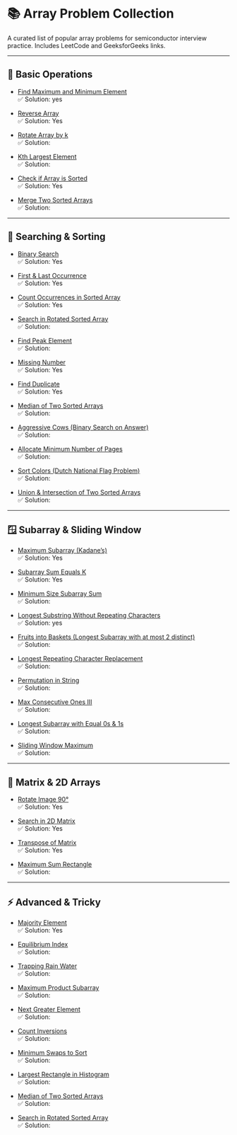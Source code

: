 # 📚 Array Problem Collection  

A curated list of popular array problems for semiconductor interview practice. Includes LeetCode and GeeksforGeeks links.  

---

## 📍 Basic Operations  

- [Find Maximum and Minimum Element](https://www.geeksforgeeks.org/maximum-and-minimum-in-an-array/)  
  ✅ Solution:  yes

- [Reverse Array](https://leetcode.com/problems/reverse-string/)  
  ✅ Solution:  Yes

- [Rotate Array by k](https://leetcode.com/problems/rotate-array/)  
  ✅ Solution:  

- [Kth Largest Element](https://leetcode.com/problems/kth-largest-element-in-an-array/)  
  ✅ Solution:  

- [Check if Array is Sorted](https://www.geeksforgeeks.org/program-check-array-sorted-not-iterative-recursive/)  
  ✅ Solution:  Yes

- [Merge Two Sorted Arrays](https://leetcode.com/problems/merge-sorted-array/)  
  ✅ Solution:  

---


## 🔎 Searching & Sorting  

- [Binary Search](https://leetcode.com/problems/binary-search/)  
  ✅ Solution: Yes  

- [First & Last Occurrence](https://leetcode.com/problems/find-first-and-last-position-of-element-in-sorted-array/)  
  ✅ Solution: Yes  

- [Count Occurrences in Sorted Array](https://www.geeksforgeeks.org/count-number-of-occurrences-or-frequency-in-a-sorted-array/)  
  ✅ Solution: Yes  

- [Search in Rotated Sorted Array](https://leetcode.com/problems/search-in-rotated-sorted-array/)  
  ✅ Solution:  

- [Find Peak Element](https://leetcode.com/problems/find-peak-element/)  
  ✅ Solution:  

- [Missing Number](https://leetcode.com/problems/missing-number/)  
  ✅ Solution: Yes  

- [Find Duplicate](https://leetcode.com/problems/find-the-duplicate-number/)  
  ✅ Solution: Yes  

- [Median of Two Sorted Arrays](https://leetcode.com/problems/median-of-two-sorted-arrays/)  
  ✅ Solution:  

- [Aggressive Cows (Binary Search on Answer)](https://www.spoj.com/problems/AGGRCOW/)  
  ✅ Solution:  

- [Allocate Minimum Number of Pages](https://www.geeksforgeeks.org/allocate-minimum-number-pages/)  
  ✅ Solution:  

- [Sort Colors (Dutch National Flag Problem)](https://leetcode.com/problems/sort-colors/)  
  ✅ Solution:  

- [Union & Intersection of Two Sorted Arrays](https://www.geeksforgeeks.org/union-and-intersection-of-two-sorted-arrays-2/)  
  ✅ Solution:  

---

## 🪟 Subarray & Sliding Window  

- [Maximum Subarray (Kadane’s)](https://leetcode.com/problems/maximum-subarray/)  
  ✅ Solution: Yes  

- [Subarray Sum Equals K](https://leetcode.com/problems/subarray-sum-equals-k/)  
  ✅ Solution: Yes  

- [Minimum Size Subarray Sum](https://leetcode.com/problems/minimum-size-subarray-sum/)  
  ✅ Solution:  

- [Longest Substring Without Repeating Characters](https://leetcode.com/problems/longest-substring-without-repeating-characters/)  
  ✅ Solution:  yes

- [Fruits into Baskets (Longest Subarray with at most 2 distinct)](https://leetcode.com/problems/fruit-into-baskets/)  
  ✅ Solution:  

- [Longest Repeating Character Replacement](https://leetcode.com/problems/longest-repeating-character-replacement/)  
  ✅ Solution:  

- [Permutation in String](https://leetcode.com/problems/permutation-in-string/)  
  ✅ Solution:  

- [Max Consecutive Ones III](https://leetcode.com/problems/max-consecutive-ones-iii/)  
  ✅ Solution:  

- [Longest Subarray with Equal 0s & 1s](https://leetcode.com/problems/contiguous-array/)  
  ✅ Solution:  

- [Sliding Window Maximum](https://leetcode.com/problems/sliding-window-maximum/)  
  ✅ Solution:  

---

## 🧮 Matrix & 2D Arrays  

- [Rotate Image 90°](https://leetcode.com/problems/rotate-image/)  
  ✅ Solution: Yes

- [Search in 2D Matrix](https://leetcode.com/problems/search-a-2d-matrix-ii/)  
  ✅ Solution:  Yes

- [Transpose of Matrix](https://www.geeksforgeeks.org/program-to-find-transpose-of-a-matrix/)  
  ✅ Solution:  Yes

- [Maximum Sum Rectangle](https://www.geeksforgeeks.org/maximum-sum-rectangle-in-a-2d-matrix-dp-27/)  
  ✅ Solution:  

---

## ⚡ Advanced & Tricky  

- [Majority Element](https://leetcode.com/problems/majority-element/)  
  ✅ Solution: Yes

- [Equilibrium Index](https://www.geeksforgeeks.org/equilibrium-index-of-an-array/)  
  ✅ Solution:  

- [Trapping Rain Water](https://leetcode.com/problems/trapping-rain-water/)  
  ✅ Solution:  

- [Maximum Product Subarray](https://leetcode.com/problems/maximum-product-subarray/)  
  ✅ Solution:  

- [Next Greater Element](https://leetcode.com/problems/next-greater-element-i/)  
  ✅ Solution:  

- [Count Inversions](https://www.geeksforgeeks.org/counting-inversions/)  
  ✅ Solution:  

- [Minimum Swaps to Sort](https://www.geeksforgeeks.org/minimum-number-swaps-required-sort-array/)  
  ✅ Solution:  

- [Largest Rectangle in Histogram](https://leetcode.com/problems/largest-rectangle-in-histogram/)  
  ✅ Solution:  

- [Median of Two Sorted Arrays](https://leetcode.com/problems/median-of-two-sorted-arrays/)  
  ✅ Solution:  

- [Search in Rotated Sorted Array](https://leetcode.com/problems/search-in-rotated-sorted-array/)  
  ✅ Solution:  
